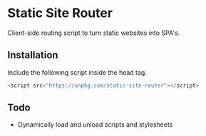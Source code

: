 # Static Site Router

Client-side routing script to turn static websites into SPA's.

## Installation

Include the following script inside the head tag.
```js
<script src="https://unpkg.com/static-site-router"></script>
```

## Todo
- Dynamically load and unload scripts and stylesheets
